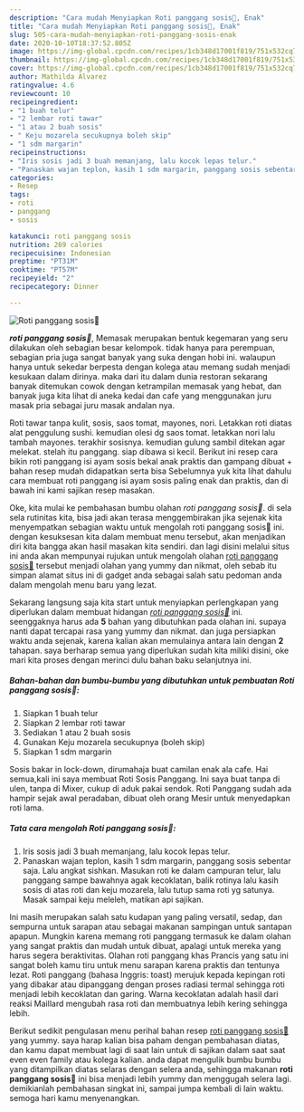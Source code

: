 ```yaml
---
description: "Cara mudah Menyiapkan Roti panggang sosis🥪, Enak"
title: "Cara mudah Menyiapkan Roti panggang sosis🥪, Enak"
slug: 505-cara-mudah-menyiapkan-roti-panggang-sosis-enak
date: 2020-10-10T18:37:52.805Z
image: https://img-global.cpcdn.com/recipes/1cb348d17001f819/751x532cq70/roti-panggang-sosis🥪-foto-resep-utama.jpg
thumbnail: https://img-global.cpcdn.com/recipes/1cb348d17001f819/751x532cq70/roti-panggang-sosis🥪-foto-resep-utama.jpg
cover: https://img-global.cpcdn.com/recipes/1cb348d17001f819/751x532cq70/roti-panggang-sosis🥪-foto-resep-utama.jpg
author: Mathilda Alvarez
ratingvalue: 4.6
reviewcount: 10
recipeingredient:
- "1 buah telur"
- "2 lembar roti tawar"
- "1 atau 2 buah sosis"
- " Keju mozarela secukupnya boleh skip"
- "1 sdm margarin"
recipeinstructions:
- "Iris sosis jadi 3 buah memanjang, lalu kocok lepas telur."
- "Panaskan wajan teplon, kasih 1 sdm margarin, panggang sosis sebentar saja. Lalu angkat sishkan. Masukan roti ke dalam campuran telur, lalu panggang sampe bawahnya agak kecoklatan, balik rotinya lalu kasih sosis di atas roti dan keju mozarela, lalu tutup sama roti yg satunya. Masak sampai keju meleleh, matikan api sajikan."
categories:
- Resep
tags:
- roti
- panggang
- sosis

katakunci: roti panggang sosis 
nutrition: 269 calories
recipecuisine: Indonesian
preptime: "PT31M"
cooktime: "PT57M"
recipeyield: "2"
recipecategory: Dinner

---
```



![Roti panggang sosis🥪](https://img-global.cpcdn.com/recipes/1cb348d17001f819/751x532cq70/roti-panggang-sosis🥪-foto-resep-utama.jpg)

<b><i>roti panggang sosis🥪</i></b>, Memasak merupakan bentuk kegemaran yang seru dilakukan oleh sebagian besar kelompok. tidak hanya para perempuan, sebagian pria juga sangat banyak yang suka dengan hobi ini. walaupun hanya untuk sekedar berpesta dengan kolega atau memang sudah menjadi kesukaan dalam dirinya. maka dari itu dalam dunia restoran sekarang banyak ditemukan cowok dengan ketrampilan memasak yang hebat, dan banyak juga kita lihat di aneka kedai dan cafe yang menggunakan juru masak pria sebagai juru masak andalan nya.

Roti tawar tanpa kulit, sosis, saos tomat, mayones, nori. Letakkan roti diatas alat penggulung sushi. kemudian olesi dg saos tomat. letakkan nori lalu tambah mayones. terakhir sosisnya. kemudian gulung sambil ditekan agar melekat. stelah itu panggang. siap dibawa si kecil. Berikut ini resep cara bikin roti panggang isi ayam sosis bekal anak praktis dan gampang dibuat + bahan resep mudah didapatkan serta bisa Sebelumnya yuk kita lihat dahulu cara membuat roti panggang isi ayam sosis paling enak dan praktis, dan di bawah ini kami sajikan resep masakan.

Oke, kita mulai ke pembahasan bumbu olahan <i>roti panggang sosis🥪</i>. di sela sela rutinitas kita, bisa jadi akan terasa menggembirakan jika sejenak kita menyempatkan sebagian waktu untuk mengolah roti panggang sosis🥪 ini. dengan kesuksesan kita dalam membuat menu tersebut, akan menjadikan diri kita bangga akan hasil masakan kita sendiri. dan lagi disini melalui situs ini anda akan mempunyai rujukan untuk mengolah olahan <u>roti panggang sosis🥪</u> tersebut menjadi olahan yang yummy dan nikmat, oleh sebab itu simpan alamat situs ini di gadget anda sebagai salah satu pedoman anda dalam mengolah menu baru yang lezat.


Sekarang langsung saja kita start untuk menyiapkan perlengkapan yang diperlukan dalam membuat hidangan <u><i>roti panggang sosis🥪</i></u> ini. seenggaknya harus ada <b>5</b> bahan yang dibutuhkan pada olahan ini. supaya nanti dapat tercapai rasa yang yummy dan nikmat. dan juga persiapkan waktu anda sejenak, karena kalian akan memulainya antara lain dengan <b>2</b> tahapan. saya berharap semua yang diperlukan sudah kita miliki disini, oke mari kita proses dengan merinci dulu bahan baku selanjutnya ini.

<!--inarticleads1-->

##### Bahan-bahan dan bumbu-bumbu yang dibutuhkan untuk pembuatan Roti panggang sosis🥪:

1. Siapkan 1 buah telur
1. Siapkan 2 lembar roti tawar
1. Sediakan 1 atau 2 buah sosis
1. Gunakan  Keju mozarela secukupnya (boleh skip)
1. Siapkan 1 sdm margarin


Sosis bakar in lock-down, dirumahaja buat camilan enak ala cafe. Hai semua,kali ini saya membuat Roti Sosis Panggang. Ini saya buat tanpa di ulen, tanpa di Mixer, cukup di aduk pakai sendok. Roti Panggang sudah ada hampir sejak awal peradaban, dibuat oleh orang Mesir untuk menyedapkan roti lama. 

<!--inarticleads2-->

##### Tata cara mengolah Roti panggang sosis🥪:

1. Iris sosis jadi 3 buah memanjang, lalu kocok lepas telur.
1. Panaskan wajan teplon, kasih 1 sdm margarin, panggang sosis sebentar saja. Lalu angkat sishkan. Masukan roti ke dalam campuran telur, lalu panggang sampe bawahnya agak kecoklatan, balik rotinya lalu kasih sosis di atas roti dan keju mozarela, lalu tutup sama roti yg satunya. Masak sampai keju meleleh, matikan api sajikan.


Ini masih merupakan salah satu kudapan yang paling versatil, sedap, dan sempurna untuk sarapan atau sebagai makanan sampingan untuk santapan apapun. Mungkin karena memang roti panggang termasuk ke dalam olahan yang sangat praktis dan mudah untuk dibuat, apalagi untuk mereka yang harus segera beraktivitas. Olahan roti panggang khas Prancis yang satu ini sangat boleh kamu tiru untuk menu sarapan karena praktis dan tentunya lezat. Roti panggang (bahasa Inggris: toast) merujuk kepada kepingan roti yang dibakar atau dipanggang dengan proses radiasi termal sehingga roti menjadi lebih kecoklatan dan garing. Warna kecoklatan adalah hasil dari reaksi Maillard mengubah rasa roti dan membuatnya lebih kering sehingga lebih. 

Berikut sedikit pengulasan menu perihal bahan resep <u>roti panggang sosis🥪</u> yang yummy. saya harap kalian bisa paham dengan pembahasan diatas, dan kamu dapat membuat lagi di saat lain untuk di sajikan dalam saat saat even even family atau kolega kalian. anda dapat mengulik bumbu bumbu yang ditampilkan diatas selaras dengan selera anda, sehingga makanan <b>roti panggang sosis🥪</b> ini bisa menjadi lebih yummy dan menggugah selera lagi. demikianlah pembahasan singkat ini, sampai jumpa kembali di lain waktu. semoga hari kamu menyenangkan.
